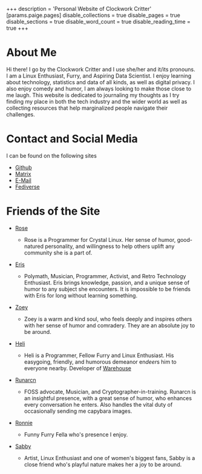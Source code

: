 +++
description = 'Personal Website of Clockwork Critter'
[params.paige.pages]
disable_collections = true
disable_pages = true
disable_sections = true
disable_word_count = true
disable_reading_time = true
+++
# About Me
Hi there! I go by the Clockwork Critter and I use she/her and it/its pronouns. I am a Linux Enthusiast, Furry, and Aspiring Data Scientist. I enjoy learning about technology, statistics and data of all kinds, as well as digital privacy. I also enjoy comedy and humor, I am always looking to make those close to me laugh. This website is dedicated to journaling my thoughts as I try finding my place in both the tech industry and the wider world as well as collecting resources that help marginalized people navigate their challenges.

# Contact and Social Media
I can be found on the following sites
* [Github](https://github.com/Clockwork-Critter)
* [Matrix](https://matrix.to/#/@clockwork_critter:matrix.org)
* [E-Mail](mailto:clockwork-critter.cassette539@silomails.com)
* [Fediverse](https://chitter.xyz/@ClockworkCritter)

# Friends of the Site
*   [Rose](https://pinkro.se/)

    * Rose is a Programmer for Crystal Linux. Her sense of humor, good-natured personality, and willingness to help others uplift any community she is a part of.

*   [Eris](https://florality.ca/)

    * Polymath, Musician, Programmer, Activist, and Retro Technology Enthusiast. Eris brings knowledge, passion, and a unique sense of humor to any subject she encounters. It is impossible to be friends with Eris for long without learning something.

*   [Zoey](https://zoey.blahaj.land)
    
    * Zoey is a warm and kind soul, who feels deeply and inspires others with her sense of humor and comradery. They are an absolute joy to be around.
    
*   [Heli](https://heliguy.neocities.org/)

    * Heli is a Programmer, Fellow Furry and Linux Enthusiast. His easygoing, friendly, and humorous demeanor en*deer*s him to everyone nearby. Developer of [Warehouse](https://github.com/flattool/warehouse)

*   [Runarcn](https://runarcn.bearblog.dev)

    * FOSS advocate, Musician, and Cryptographer-in-training. Runarcn is an insightful presence, with a great sense of humor, who enhances every conversation he enters. Also handles the vital duty of occasionally sending me capybara images.

*   [Ronnie](https://veeronniecaw.space)

    * Funny Furry Fella who's presence I enjoy.

*   [Sabby](https://sabbyblue.blahaj.land/)

    * Artist, Linux Enthusiast and one of women's biggest fans, Sabby is a close friend who's playful nature makes her a joy to be around.